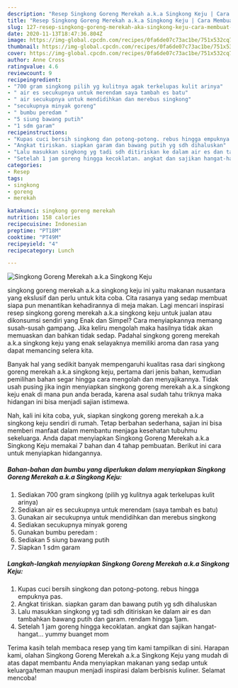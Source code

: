 ```yaml
---
description: "Resep Singkong Goreng Merekah a.k.a Singkong Keju | Cara Membuat Singkong Goreng Merekah a.k.a Singkong Keju Yang Lezat"
title: "Resep Singkong Goreng Merekah a.k.a Singkong Keju | Cara Membuat Singkong Goreng Merekah a.k.a Singkong Keju Yang Lezat"
slug: 127-resep-singkong-goreng-merekah-aka-singkong-keju-cara-membuat-singkong-goreng-merekah-aka-singkong-keju-yang-lezat
date: 2020-11-13T18:47:36.804Z
image: https://img-global.cpcdn.com/recipes/0fa6de07c73ac1be/751x532cq70/singkong-goreng-merekah-aka-singkong-keju-foto-resep-utama.jpg
thumbnail: https://img-global.cpcdn.com/recipes/0fa6de07c73ac1be/751x532cq70/singkong-goreng-merekah-aka-singkong-keju-foto-resep-utama.jpg
cover: https://img-global.cpcdn.com/recipes/0fa6de07c73ac1be/751x532cq70/singkong-goreng-merekah-aka-singkong-keju-foto-resep-utama.jpg
author: Anne Cross
ratingvalue: 4.6
reviewcount: 9
recipeingredient:
- "700 gram singkong pilih yg kulitnya agak terkelupas kulit arinya"
- " air es secukupnya untuk merendam saya tambah es batu"
- " air secukupnya untuk mendidihkan dan merebus singkong"
- "secukupnya minyak goreng"
- " bumbu peredam "
- "5 siung bawang putih"
- "1 sdm garam"
recipeinstructions:
- "Kupas cuci bersih singkong dan potong-potong. rebus hingga empuknya pas."
- "Angkat tiriskan. siapkan garam dan bawang putih yg sdh dihaluskan"
- "Lalu masukkan singkong yg tadi sdh ditiriskan ke dalam air es dan tambahkan bawang putih dan garam. rendam hingga 1jam."
- "Setelah 1 jam goreng hingga kecoklatan. angkat dan sajikan hangat-hangat... yummy buanget mom"
categories:
- Resep
tags:
- singkong
- goreng
- merekah

katakunci: singkong goreng merekah 
nutrition: 158 calories
recipecuisine: Indonesian
preptime: "PT18M"
cooktime: "PT49M"
recipeyield: "4"
recipecategory: Lunch

---
```



![Singkong Goreng Merekah a.k.a Singkong Keju](https://img-global.cpcdn.com/recipes/0fa6de07c73ac1be/751x532cq70/singkong-goreng-merekah-aka-singkong-keju-foto-resep-utama.jpg)


singkong goreng merekah a.k.a singkong keju ini yaitu makanan nusantara yang ekslusif dan perlu untuk kita coba. Cita rasanya yang sedap membuat siapa pun menantikan kehadirannya di meja makan.
Lagi mencari inspirasi resep singkong goreng merekah a.k.a singkong keju untuk jualan atau dikonsumsi sendiri yang Enak dan Simpel? Cara menyiapkannya memang susah-susah gampang. Jika keliru mengolah maka hasilnya tidak akan memuaskan dan bahkan tidak sedap. Padahal singkong goreng merekah a.k.a singkong keju yang enak selayaknya memiliki aroma dan rasa yang dapat memancing selera kita.



Banyak hal yang sedikit banyak mempengaruhi kualitas rasa dari singkong goreng merekah a.k.a singkong keju, pertama dari jenis bahan, kemudian pemilihan bahan segar hingga cara mengolah dan menyajikannya. Tidak usah pusing jika ingin menyiapkan singkong goreng merekah a.k.a singkong keju enak di mana pun anda berada, karena asal sudah tahu triknya maka hidangan ini bisa menjadi sajian istimewa.


Nah, kali ini kita coba, yuk, siapkan singkong goreng merekah a.k.a singkong keju sendiri di rumah. Tetap berbahan sederhana, sajian ini bisa memberi manfaat dalam membantu menjaga kesehatan tubuhmu sekeluarga. Anda dapat menyiapkan Singkong Goreng Merekah a.k.a Singkong Keju memakai 7 bahan dan 4 tahap pembuatan. Berikut ini cara untuk menyiapkan hidangannya.

<!--inarticleads1-->

##### Bahan-bahan dan bumbu yang diperlukan dalam menyiapkan Singkong Goreng Merekah a.k.a Singkong Keju:

1. Sediakan 700 gram singkong (pilih yg kulitnya agak terkelupas kulit arinya)
1. Sediakan  air es secukupnya untuk merendam (saya tambah es batu)
1. Gunakan  air secukupnya untuk mendidihkan dan merebus singkong
1. Sediakan secukupnya minyak goreng
1. Gunakan  bumbu peredam :
1. Sediakan 5 siung bawang putih
1. Siapkan 1 sdm garam




<!--inarticleads2-->

##### Langkah-langkah menyiapkan Singkong Goreng Merekah a.k.a Singkong Keju:

1. Kupas cuci bersih singkong dan potong-potong. rebus hingga empuknya pas.
1. Angkat tiriskan. siapkan garam dan bawang putih yg sdh dihaluskan
1. Lalu masukkan singkong yg tadi sdh ditiriskan ke dalam air es dan tambahkan bawang putih dan garam. rendam hingga 1jam.
1. Setelah 1 jam goreng hingga kecoklatan. angkat dan sajikan hangat-hangat... yummy buanget mom




Terima kasih telah membaca resep yang tim kami tampilkan di sini. Harapan kami, olahan Singkong Goreng Merekah a.k.a Singkong Keju yang mudah di atas dapat membantu Anda menyiapkan makanan yang sedap untuk keluarga/teman maupun menjadi inspirasi dalam berbisnis kuliner. Selamat mencoba!
